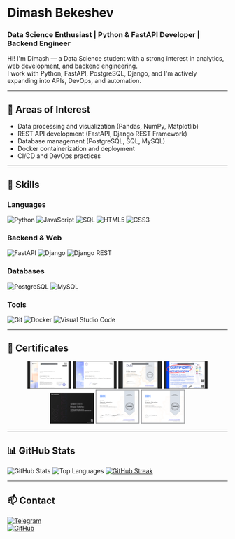 
# Dimash Bekeshev  
### Data Science Enthusiast | Python & FastAPI Developer | Backend Engineer  

Hi! I'm Dimash — a Data Science student with a strong interest in analytics, web development, and backend engineering.  
I work with Python, FastAPI, PostgreSQL, Django, and I'm actively expanding into APIs, DevOps, and automation.

---

## 🧠 Areas of Interest
- Data processing and visualization (Pandas, NumPy, Matplotlib)
- REST API development (FastAPI, Django REST Framework)
- Database management (PostgreSQL, SQL, MySQL)
- Docker containerization and deployment
- CI/CD and DevOps practices

---

## 💼 Skills

### Languages
![Python](https://img.shields.io/badge/Python-3776AB?style=for-the-badge&logo=python)
![JavaScript](https://img.shields.io/badge/JavaScript-F7DF1E?style=for-the-badge&logo=javascript&logoColor=black)
![SQL](https://img.shields.io/badge/SQL-003B57?style=for-the-badge)
![HTML5](https://img.shields.io/badge/HTML5-E34F26?style=for-the-badge&logo=html5&logoColor=white)
![CSS3](https://img.shields.io/badge/CSS3-1572B6?style=for-the-badge&logo=css3&logoColor=white)

### Backend & Web
![FastAPI](https://img.shields.io/badge/FastAPI-009688?style=for-the-badge&logo=fastapi&logoColor=white)
![Django](https://img.shields.io/badge/Django-092E20?style=for-the-badge&logo=django&logoColor=white)
![Django REST](https://img.shields.io/badge/DRF-ff1709?style=for-the-badge&logo=django&logoColor=white)

### Databases
![PostgreSQL](https://img.shields.io/badge/PostgreSQL-316192?style=for-the-badge&logo=postgresql&logoColor=white)
![MySQL](https://img.shields.io/badge/MySQL-005C84?style=for-the-badge&logo=mysql&logoColor=white)

### Tools
![Git](https://img.shields.io/badge/GIT-F05032?style=for-the-badge&logo=git&logoColor=white)
![Docker](https://img.shields.io/badge/Docker-2496ED?style=for-the-badge&logo=docker&logoColor=white)
![Visual Studio Code](https://img.shields.io/badge/VS%20Code-007ACC?style=for-the-badge&logo=visual-studio-code)

---

## 📜 Certificates

<p align="center">
  <img src="pnq/cer1.png" alt="Python for Beginners" width="100">
  <img src="pnq/Снимок экрана (176).png" alt="Advanced Python" width="100">
  <img src="pnq/Снимок экрана (175).png" alt="FastAPI" width="100">
  <img src="pnq/Снимок экрана (174).png" alt="Case Championship" width="100">
  <img src="pnq/certificate-5df3773fb2a386002a2d8a7d.pdf.png" alt="SQL and Databases" width="100">
  <img src="pnq/Coursera 3HDEP06QV9N5.pdf.png" alt="Intro to Data Science" width="100">
  <img src="pnq/Coursera CER0I29AP1GB.pdf.png" alt="Tools for Data Science" width="100">
</p>

---

## 📊 GitHub Stats

![GitHub Stats](https://github-readme-stats.vercel.app/api?username=BDaaac&show_icons=true&theme=dark&hide_border=true&count_private=true)
![Top Languages](https://github-readme-stats.vercel.app/api/top-langs/?username=BDaaac&layout=compact&theme=dark&hide_border=true)
[![GitHub Streak](https://streak-stats.demolab.com?user=BDaaac&theme=dark&hide_border=true)](https://git.io/streak-stats)

---

## 📫 Contact

[![Telegram](https://img.shields.io/badge/Telegram-2CA5E0?style=for-the-badge&logo=telegram&logoColor=white)](https://t.me/BDaaac)  
[![GitHub](https://img.shields.io/badge/GitHub-100000?style=for-the-badge&logo=github&logoColor=white)](https://github.com/BDaaac)  
